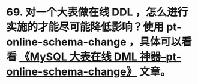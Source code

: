 # 69. 对一个大表做在线 DDL ，怎么进行实施的才能尽可能降低影响？使用 pt-online-schema-change ，具体可以看看 [《MySQL 大表在线 DML 神器–pt-online-schema-change》](https://blog.csdn.net/mchdba/article/details/76253016) 文章。

